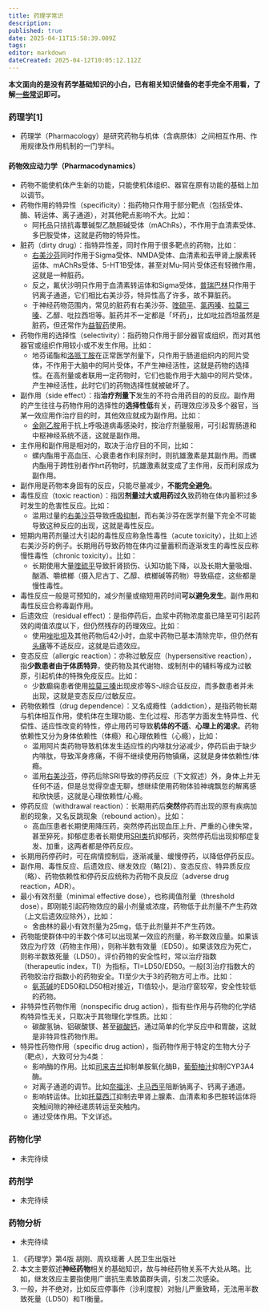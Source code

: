 ```yaml
---
title: 药理学常识
description: 
published: true
date: 2025-04-11T15:58:39.009Z
tags: 
editor: markdown
dateCreated: 2025-04-12T10:05:12.112Z
---
```


**本文面向的是没有药学基础知识的小白，已有相关知识储备的老手完全不用看，了解[一些常识](/%E5%B8%B8%E8%AF%86/)即可。**
### 药理学[1]
- 药理学（Pharmacology）是研究药物与机体（含病原体）之间相互作用、作用规律及作用机制的一门学科。
#### 药物效应动力学（Pharmacodynamics）
- 药物不能使机体产生新的功能，只能使机体组织、器官在原有功能的基础上加以调节。
- 药物作用的特异性（specificity）：指药物只作用于部分靶点（包括受体、酶、转运体、离子通道），对其他靶点影响不大。比如：
  - 阿托品只拮抗毒蕈碱型乙酰胆碱受体（mAChRs），不作用于血清素受体、多巴胺受体，这就是药物的特异性。
- 脏药（dirty drug）：指特异性差，同时作用于很多靶点的药物，比如：
  - [右美沙芬](/drugs/右美沙芬.md)同时作用于Sigma受体、NMDA受体、血清素和去甲肾上腺素转运体、mAChRs受体、5-HT1B受体，甚至对Mu-阿片受体还有轻微作用，这就是一种脏药。
  - 反之，氟伏沙明只作用于血清素转运体和Sigma受体，[普瑞巴林](/PR80/)只作用于钙离子通道，它们相比右美沙芬，特异性高了许多，故不算脏药。
  - 于神经药物范围内，常见的脏药有右美沙芬、[喹硫平](/drugs/喹硫平.md/)、[氯丙嗪](/drugs/氯丙嗪/)、[拉莫三嗪](/drugs/拉莫三嗪.md)、乙醇、吡拉西坦等。脏药并不一定都是「坏药」，比如吡拉西坦虽然是脏药，但还常作为[益智药](/drugs_meta/益智药.md)使用。
- 药物作用的选择性（selectivity）：指药物只作用于部分器官或组织，而对其他器官或组织作用较小或不发生作用。比如：
  - 地芬诺酯和[洛哌丁胺](/drugs/洛哌丁胺.md#一些事项)在正常医学剂量下，只作用于肠道组织内的阿片受体，不作用于大脑中的阿片受体，不产生神经活性，这就是药物的选择性。在高剂量或者联用一定药物时，它们也能作用于大脑中的阿片受体，产生神经活性，此时它们的药物选择性就被破坏了。
- 副作用（side effect）：指**治疗剂量下**发生的不符合用药目的的反应。副作用的产生往往与药物作用的选择性的**选择性低**有关，药理效应涉及多个器官，当某一效应用作治疗目的时，其他效应就成为副作用。比如：
  - [金刚乙胺](/drugs/金刚乙胺.md)用于抗上呼吸道病毒感染时，按治疗剂量服用，可引起胃肠道和中枢神经系统不适，这就是副作用。
- 主作用和副作用是相对的，取决于治疗目的不同，比如：
  - 螺内酯用于高血压、心衰患者作利尿剂时，则抗雄激素是其副作用。而螺内酯用于跨性别者作hrt药物时，抗雄激素就变成了主作用，反而利尿成为副作用。
- 副作用是药物本身固有的反应，只能尽量减少，**不能完全避免**。
- 毒性反应（toxic reaction）：指因**剂量过大或用药过久**致药物在体内蓄积过多时发生的危害性反应。比如：
  - 滥用过量的[右美沙芬](/drugs/右美沙芬.md)导致[呼吸抑制](/drug_effect/呼吸抑制.md)，而右美沙芬在医学剂量下完全不可能导致这种反应的出现，这就是毒性反应。
- 短期内用药剂量过大引起的毒性反应称急性毒性（acute toxicity），比如上述右美沙芬的例子。长期用药导致药物在体内过量蓄积而逐渐发生的毒性反应称慢性毒性（chronic toxicity）。比如：
  - 长期使用大量[喹硫平](/drugs/喹硫平.md)导致肝肾损伤、认知功能下降，以及长期大量吸烟、酗酒、嚼槟榔（摄入尼古丁、乙醇、槟榔碱等药物）导致癌症，这些都是慢性毒性。
- 毒性反应一般是可预知的，减少剂量或缩短用药时间**可以避免发生**。副作用和毒性反应合称毒副作用。
- 后遗效应（residual effect）：是指停药后，血浆中药物浓度虽已降至可引起药效的阈值浓度以下，但仍然残存的药理效应。比如：
  - 使用[唑吡坦](/drugs/唑吡坦.md)及其他药物后42小时，血浆中药物已基本清除完毕，但仍然有[头痛](/report/RP087/)等不适反应，这就是后遗效应。
- 变态反应（allergic reaction）：亦称过敏反应（hypersensitive reaction），指**少数患者由于体质特异**，使药物及其代谢物、或制剂中的辅料等成为过敏原，引起机体的特殊免疫反应。比如：
  - 少数癫痫患者使用[拉莫三嗪](/drugs/拉莫三嗪.md#药物警戒)出现皮疹等S-J综合征反应，而多数患者并未出现，这就是变态反应/过敏反应。
- 药物依赖性（drug dependence）：又名成瘾性（addiction），是指药物长期与机体相互作用，使机体在生理功能、生化过程、形态学方面发生特异性、代偿性、适应性改变的特性，停止用药可导致**机体的不适**、**心理上的渴求**。药物依赖性又分为身体依赖性（体瘾）和心理依赖性（心瘾），比如：
  - 滥用阿片类药物导致机体发生适应性的内啡肽分泌减少，停药后由于缺少内啡肽，导致浑身疼痛，不得不继续使用药物镇痛，这就是身体依赖性/体瘾。
  - 滥用[右美沙芬](/drugs/右美沙芬.md)，停药后除SRI导致的停药反应（下文叙述）外，身体上并无任何不适，但是总觉得空虚无聊，想继续使用药物体验神魂飘忽的解离感和欣快感，这就是心理依赖性/心瘾。
- 停药反应（withdrawal reaction）：长期用药后**突然**停药而出现的原有疾病加剧的现象，又名反跳现象（rebound action）。比如：
  - 高血压患者长期使用降压药，突然停药出现血压上升、严重的心律失常，甚至猝死，抑郁症患者长期使用[SRI类](/drugs/右美沙芬#依赖性)抗抑郁药，突然停药后出现抑郁症复发、加重，这两者都是停药反应。
- 长期用药停药时，可在病情控制后，逐渐减量、缓慢停药，以降低停药反应。
- 副作用、毒性反应、后遗效应、继发效应（略[2]）、变态反应、特异质反应（略）、药物依赖性和停药反应统称为药物不良反应（adverse drug reaction，ADR）。
- 最小有效剂量（minimal effective dose），也称阈值剂量（threshold dose），即刚能引起药物效应的最小剂量或浓度，药物低于此剂量不产生药效（上文后遗效应除外），比如：
  - 舍曲林的最小有效剂量为25mg，低于此剂量并不产生药效。
- 药物能使群体中的半数个体可以出现某一效应的剂量，称半数效应量。如果该效应为疗效（药物主作用），则称半数有效量（ED50）。如果该效应为死亡，则称半数致死量（LD50）。评价药物的安全性时，常以治疗指数（therapeutic index，TI）为指标，TI=LD50/ED50。一般[3]治疗指数大的药物胶治疗指数小的药物安全。TI至少大于3的药物方可上市。比如：
  - [氨茶碱](/drugs_meta/茶碱类药物.md)的ED50和LD50相对接近，TI值较小，是治疗窗较窄，安全性较低的药物。
- 非特异性药物作用（nonspecific drug action），指有些作用与药物的化学结构特异性无关，只取决于其物理化学性质。比如：
  - 碳酸氢钠、铝碳酸镁、甚至[碳酸钙](/report/RP010/)，通过简单的化学反应中和胃酸，这就是非特异性药物作用。
- 特异性药物作用（specific drug action），指药物作用于特定的生物大分子（靶点），大致可分为4类：
  - 影响酶的作用。比如[司来吉兰](/%E5%8F%B8%E6%9D%A5%E5%90%89%E5%85%B0-%E8%8B%AF%E4%B9%99%E8%83%BA-%E5%AE%89%E9%9D%9E%E4%BB%96%E9%85%AE/)抑制单胺氧化酶B，[葡萄柚汁](/drugs/右美沙芬#药物相互作用)抑制CYP3A4酶。
  - 对离子通道的调节。比如[奈福泮](/NFP/)、[卡马西平](/CBZ/)阻断钠离子、钙离子通道。
  - 影响转运体。比如[托莫西汀](/ATX/)抑制去甲肾上腺素、血清素和多巴胺转运体将突触间隙的神经递质转运至突触内。
  - 通过受体作用。下文详述。
### 药物化学
- 未完待续
### 药剂学
- 未完待续
### 药物分析
- 未完待续

1.	《药理学》第4版 胡刚、周玖瑶著 人民卫生出版社
2.	本文主要叙述**神经药物**相关的基础知识，故与神经药物关系不大处从略。比如，继发效应主要指使用广谱抗生素致菌群失调，引发二次感染。
3.	一般，并不绝对，比如反应停事件（沙利度胺）对胎儿严重致畸，无法用半数致死量（LD50）和TI衡量。

